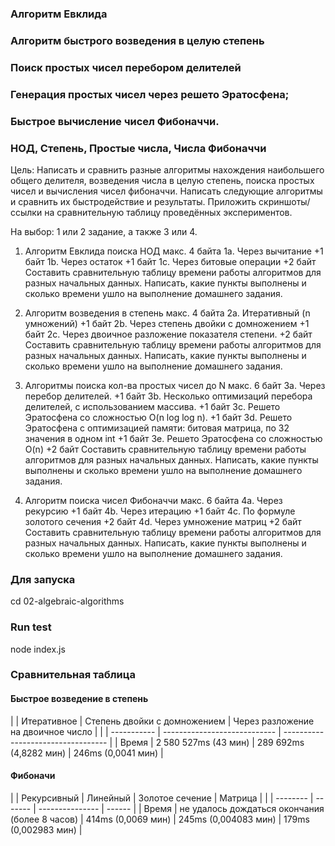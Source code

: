 ### Aлгоритм Евклида

### Aлгоритм быстрого возведения в целую степень

### Поиск простых чисел перебором делителей

### Генерация простых чисел через решето Эратосфена;

### Быстрое вычисление чисел Фибоначчи.

### НОД, Степень, Простые числа, Числа Фибоначчи

Цель: Написать и сравнить разные алгоритмы нахождения наибольшего общего делителя,
возведения числа в целую степень, поиска простых чисел и вычисления чисел фибоначчи.
Написать следующие алгоритмы и сравнить их быстродействие и результаты.
Приложить скриншоты/ссылки на сравнительную таблицу проведённых экспериментов.

На выбор: 1 или 2 задание, а также 3 или 4.

1. Алгоритм Евклида поиска НОД макс. 4 байта
   1a. Через вычитание
   +1 байт 1b. Через остаток
   +1 байт 1c. Через битовые операции
   +2 байт Составить сравнительную таблицу времени работы алгоритмов для разных начальных данных.
   Написать, какие пункты выполнены и сколько времени ушло на выполнение домашнего задания.

2. Алгоритм возведения в степень макс. 4 байта
   2а. Итеративный (n умножений)
   +1 байт 2b. Через степень двойки с домножением
   +1 байт 2c. Через двоичное разложение показателя степени.
   +2 байт Составить сравнительную таблицу времени работы алгоритмов для разных начальных данных.
   Написать, какие пункты выполнены и сколько времени ушло на выполнение домашнего задания.

3. Алгоритмы поиска кол-ва простых чисел до N макс. 6 байт
   3a. Через перебор делителей.
   +1 байт 3b. Несколько оптимизаций перебора делителей, с использованием массива.
   +1 байт 3c. Решето Эратосфена со сложностью O(n log log n).
   +1 байт 3d. Решето Эратосфена с оптимизацией памяти: битовая матрица, по 32 значения в одном int
   +1 байт 3e. Решето Эратосфена со сложностью O(n)
   +2 байт Составить сравнительную таблицу времени работы алгоритмов для разных начальных данных.
   Написать, какие пункты выполнены и сколько времени ушло на выполнение домашнего задания.

4. Алгоритм поиска чисел Фибоначчи макс. 6 байта
   4a. Через рекурсию
   +1 байт 4b. Через итерацию
   +1 байт 4c. По формуле золотого сечения
   +2 байт 4d. Через умножение матриц
   +2 байт Составить сравнительную таблицу времени работы алгоритмов для разных начальных данных.
   Написать, какие пункты выполнены и сколько времени ушло на выполнение домашнего задания.

### Для запуска

cd 02-algebraic-algorithms

### Run test

node index.js

### Сравнительная таблица

#### Быстрое возведение в степень

|       | Итеративное          | Степень двойки с домножением   | Через разложение на двоичное число |
|       | -----------          | ----------------------------   | ---------------------------------- |
| Время | 2 580 527ms (43 мин) | 289 692ms (4,8282 мин)         | 246ms (0,0041 мин)                 |

#### Фибоначи

|       | Рекурсивный                                       | Линейный           | Золотое сечение      |  Матрица |
|       | --------                                          | -------            | ---------------      | ------   |
| Время |  не удалось дождаться окончания (более 8 часов)   | 414ms (0,0069 мин) | 245ms (0,004083 мин) | 179ms (0,002983 мин) |
